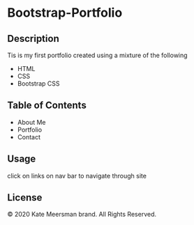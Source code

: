 # Bootstrap-Portfolio


## Description

Tis is my first portfolio created using a mixture of the following

- HTML
- CSS
- Bootstrap CSS

## Table of Contents

- About Me
- Portfolio
- Contact

## Usage

click on links on nav bar to navigate through site

## License

© 2020 Kate Meersman brand. All Rights Reserved.
